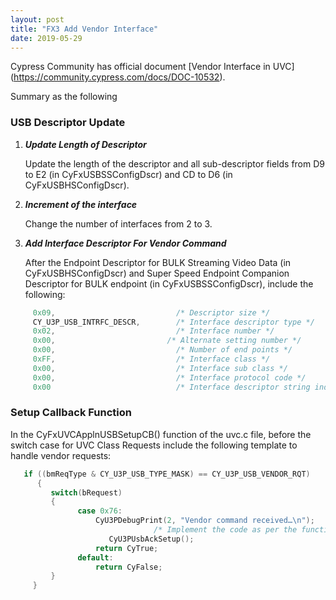 ```yaml
---
layout: post
title: "FX3 Add Vendor Interface"
date: 2019-05-29
---
```


Cypress Community has official document [Vendor Interface in UVC] (https://community.cypress.com/docs/DOC-10532).

Summary as the following

### USB Descriptor Update

1. ***Update Length of Descriptor***

   Update the length of the descriptor and all sub-descriptor fields from D9 to E2 (in CyFxUSBSSConfigDscr) and CD to D6 (in CyFxUSBHSConfigDscr).
  
2. ***Increment of the interface***

   Change the number of interfaces from 2 to 3. 
  
3. ***Add Interface Descriptor For Vendor Command***

   After the Endpoint Descriptor for BULK Streaming Video Data (in CyFxUSBHSConfigDscr) and Super Speed Endpoint Companion Descriptor for BULK endpoint (in CyFxUSBSSConfigDscr), include the following:    

```c
     0x09,                           /* Descriptor size */
     CY_U3P_USB_INTRFC_DESCR,        /* Interface descriptor type */
     0x02,                           /* Interface number */
     0x00,                         /* Alternate setting number */
     0x00,                           /* Number of end points */
     0xFF,                           /* Interface class */
     0x00,                           /* Interface sub class */
     0x00,                           /* Interface protocol code */
     0x00                            /* Interface descriptor string index */
```

### Setup Callback Function 

  In the CyFxUVCApplnUSBSetupCB() function of the uvc.c file, before the switch case for UVC Class Requests include the following template to handle vendor requests: 
  ```c
     if ((bmReqType & CY_U3P_USB_TYPE_MASK) == CY_U3P_USB_VENDOR_RQT)
        {
           switch(bRequest)
           {
                 case 0x76:
                     CyU3PDebugPrint(2, "Vendor command received…\n");
                                  /* Implement the code as per the functionality required*/
                        CyU3PUsbAckSetup();
                     return CyTrue;
                 default:
                     return CyFalse;
           }
       }
 ```